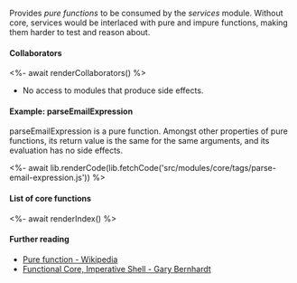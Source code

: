 Provides _pure functions_ to be consumed by the _services_ module. Without core, services would be interlaced with pure and impure functions, making them harder to test and reason about.

#### Collaborators

<%- await renderCollaborators() %>

- No access to modules that produce side effects.

#### Example: parseEmailExpression

parseEmailExpression is a pure function. Amongst other properties of pure functions, its return value is the same for the same arguments, and its evaluation has no side effects.

<%- await lib.renderCode(lib.fetchCode('src/modules/core/tags/parse-email-expression.js')) %>

#### List of core functions

<%- await renderIndex() %>

#### Further reading

- [Pure function - Wikipedia](https://en.wikipedia.org/wiki/Pure_function)
- [Functional Core, Imperative Shell - Gary Bernhardt](https://www.destroyallsoftware.com/screencasts/catalog/functional-core-imperative-shell)
